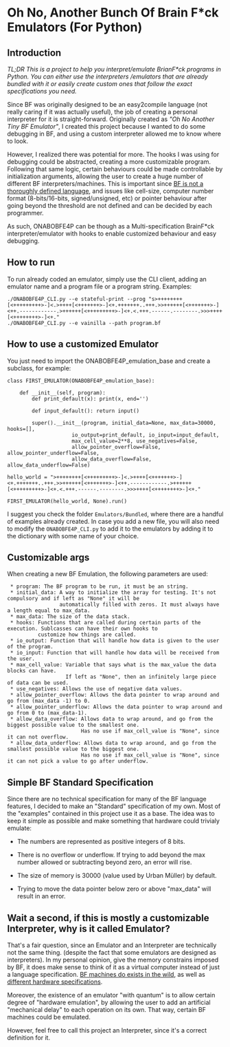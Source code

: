 # Oh No, Another Bunch Of Brain F*ck Emulators (For Python)

## Introduction

_TL;DR This is a project to help you interpret/emulate BrianF*ck programs in Python. You can either use the interpreters
/emulators that are already bundled with it or easily create custom ones that follow the exact specifications you need._

Since BF was originally designed to be an easy2compile language (not really caring if it was actually useful), the job 
of creating a personal interpreter for it is straight-forward. Originally created as _"Oh No Another Tiny BF Emulator"_, 
I created this project because I wanted to do some debugging in BF, and using a custom interpreter allowed me to know 
where to look. 

However, I realized there was potential for more. The hooks I was using for debugging could be abstracted, creating a 
more customizable program. Following that same logic, certain behaviours could be made controllable by initialization 
arguments, allowing the user to create a huge number of different BF interpreters/machines. This is important since 
[BF is not a thoroughly defined language](https://en.wikipedia.org/wiki/Brainfuck#Portability_issues), and issues like 
cell-size, computer number format (8-bits/16-bits, signed/unsigned, etc) or pointer behaviour after going beyond the 
threshold are not defined and can be decided by each programmer.

As such, ONABOBFE4P can be though as a Multi-specification BrainF*ck interpreter/emulator with hooks to enable 
customized behaviour and easy debugging.

## How to run

To run already coded an emulator, simply use the CLI client, adding an emulator name and a program file or a 
program string. Examples:

    
    ./ONABOBFE4P_CLI.py --e stateful-print --prog "s>++++++++[<+++++++++>-]<.>++++[<+++++++>-]<+.+++++++..+++.>>++++++[<+++++++>-]<++.------------.>++++++[<+++++++++>-]<+.<.+++.------.--------.>>>++++[<++++++++>-]<+."
    ./ONABOBFE4P_CLI.py --e vainilla --path program.bf

## How to use a customized Emulator

You just need to import the ONABOBFE4P_emulation_base and create a subclass, for example:

    class FIRST_EMULATOR(ONABOBFE4P_emulation_base):
  
        def __init__(self, program):
            def print_default(x): print(x, end='')

            def input_default(): return input()

            super().__init__(program, initial_data=None, max_data=30000, hooks=[],
                         io_output=print_default, io_input=input_default,
                         max_cell_value=2**8, use_negatives=False,
                         allow_pointer_overflow=False, allow_pointer_underflow=False,
                         allow_data_overflow=False, allow_data_underflow=False)
   
    hello_world = ">++++++++[<+++++++++>-]<.>++++[<+++++++>-]<+.+++++++..+++.>>++++++[<+++++++>-]<++.------------.>++++++[<+++++++++>-]<+.<.+++.------.--------.>>>++++[<++++++++>-]<+."

    FIRST_EMULATOR(hello_world, None).run()

I suggest you check the folder ``Emulators/Bundled``, where there are a handful of examples already created. In case you 
add a new file, you will also need to modify the ``ONABOBFE4P_CLI.py`` to add it to the emulators by adding it to the 
dictionary with some name of your choice.


## Customizable args

When creating a new BF Emulation, the following parameters are used:

     * program: The BF program to be run, it must be an string.
     * initial_data: A way to initialize the array for testing. It's not compulsory and if left as "None" it will be
                     automatically filled with zeros. It must always have a length equal to max_data.
     * max_data: The size of the data stack.
     * hooks: Functions that are called during certain parts of the execution. Sublcasses can have their own hooks to
              customize how things are called.
     * io_output: Function that will handle how data is given to the user of the program.
     * io_input: Function that will handle how data will be received from the user.
     * max_cell_value: Variable that says what is the max_value the data blocks can have.
                       If left as "None", then an infinitely large piece of data can be used.
     * use_negatives: Allows the use of negative data values.
     * allow_pointer_overflow: Allows the data pointer to wrap around and go from (max_data -1) to 0.
     * allow_pointer_underflow: Allows the data pointer to wrap around and go from 0 to (max_data-1).
     * allow_data_overflow: Allows data to wrap around, and go from the biggest possible value to the smallest one.
                            Has no use if max_cell_value is "None", since it can not overflow.
     * allow_data_underflow: Allows data to wrap around, and go from the smallest possible value to the biggest one.
                            Has no use if max_cell_value is "None", since it can not pick a value to go after underflow.


## Simple BF Standard Specification

Since there are no technical specification for many of the BF language features, I decided to make an "Standard" specification of my own. Most of the "examples" contained in this project use it as a base. The idea was to keep it simple as possible and make something that hardware could trivialy emulate:

* The numbers are represented as positive integers of 8 bits. 

* There is no overflow or underflow. If trying to add beyond the max number allowed or subtracting beyond zero, an error will rise.

* The size of memory is 30000 (value used by  Urban Müller) by default.

* Trying to move the data pointer below zero or above "max_data" will result in an error.


## Wait a second, if this is mostly a customizable Interpreter, why is it called Emulator?

That's a fair question, since an Emulator and an Interpreter are technically not the same thing. (despite the fact
that some emulators are designed as interpreters). In my personal opinion, give the memory constrains imposed by BF, it 
does make sense to think of it as a virtual computer instead of just a language specification. 
[BF machines do exists in the wild](https://hackaday.io/project/18599-brainfuckpc-relay-computer), as well as 
[different hardware specifications](https://github.com/asumagic/tinydumbcpu).  

Moreover, the existence of an emulator "with quantum" is to allow certain degree of "hardware emulation", by allowing 
the user to add an artificial "mechanical delay" to each operation on its own. That way, certain BF machines could be 
emulated.

However, feel free to call this project an Interpreter, since it's a correct definition for it.